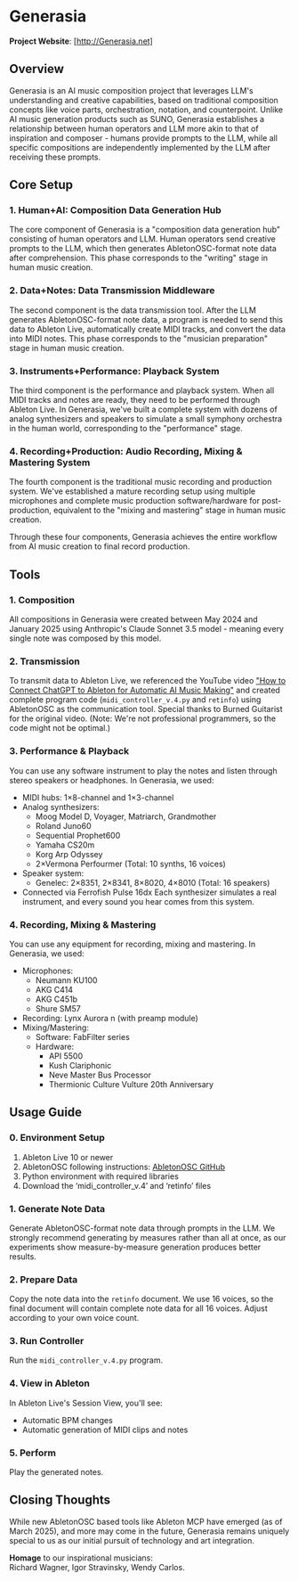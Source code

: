 # Generasia

**Project Website**: [http://Generasia.net]

## Overview

Generasia is an AI music composition project that leverages LLM's understanding and creative capabilities, based on traditional composition concepts like voice parts, orchestration, notation, and counterpoint. Unlike AI music generation products such as SUNO, Generasia establishes a relationship between human operators and LLM more akin to that of inspiration and composer - humans provide prompts to the LLM, while all specific compositions are independently implemented by the LLM after receiving these prompts.

## Core Setup

### 1. Human+AI: Composition Data Generation Hub
The core component of Generasia is a "composition data generation hub" consisting of human operators and LLM. Human operators send creative prompts to the LLM, which then generates AbletonOSC-format note data after comprehension. This phase corresponds to the "writing" stage in human music creation.

### 2. Data+Notes: Data Transmission Middleware
The second component is the data transmission tool. After the LLM generates AbletonOSC-format note data, a program is needed to send this data to Ableton Live, automatically create MIDI tracks, and convert the data into MIDI notes. This phase corresponds to the "musician preparation" stage in human music creation.

### 3. Instruments+Performance: Playback System
The third component is the performance and playback system. When all MIDI tracks and notes are ready, they need to be performed through Ableton Live. In Generasia, we've built a complete system with dozens of analog synthesizers and speakers to simulate a small symphony orchestra in the human world, corresponding to the "performance" stage.

### 4. Recording+Production: Audio Recording, Mixing & Mastering System
The fourth component is the traditional music recording and production system. We've established a mature recording setup using multiple microphones and complete music production software/hardware for post-production, equivalent to the "mixing and mastering" stage in human music creation.

Through these four components, Generasia achieves the entire workflow from AI music creation to final record production.

## Tools

### 1. Composition
All compositions in Generasia were created between May 2024 and January 2025 using Anthropic's Claude Sonnet 3.5 model - meaning every single note was composed by this model.

### 2. Transmission
To transmit data to Ableton Live, we referenced the YouTube video ["How to Connect ChatGPT to Ableton for Automatic AI Music Making"](https://www.youtube.com/watch?v=-sKXN4NrFuY&ab_channel=BurnedGuitarist) and created complete program code (`midi_controller_v.4.py` and `retinfo`) using AbletonOSC as the communication tool. Special thanks to Burned Guitarist for the original video. (Note: We're not professional programmers, so the code might not be optimal.)

### 3. Performance & Playback
You can use any software instrument to play the notes and listen through stereo speakers or headphones. In Generasia, we used:
- MIDI hubs: 1×8-channel and 1×3-channel
- Analog synthesizers: 
  - Moog Model D, Voyager, Matriarch, Grandmother
  - Roland Juno60
  - Sequential Prophet600
  - Yamaha CS20m
  - Korg Arp Odyssey
  - 2×Vermona Perfourmer
  (Total: 10 synths, 16 voices)
- Speaker system:
  - Genelec: 2×8351, 2×8341, 8×8020, 4×8010
  (Total: 16 speakers)
- Connected via Ferrofish Pulse 16dx
Each synthesizer simulates a real instrument, and every sound you hear comes from this system.

### 4. Recording, Mixing & Mastering
You can use any equipment for recording, mixing and mastering. In Generasia, we used:
- Microphones:
  - Neumann KU100
  - AKG C414
  - AKG C451b
  - Shure SM57
- Recording: Lynx Aurora n (with preamp module)
- Mixing/Mastering:
  - Software: FabFilter series
  - Hardware: 
    - API 5500
    - Kush Clariphonic
    - Neve Master Bus Processor
    - Thermionic Culture Vulture 20th Anniversary

## Usage Guide

### 0. Environment Setup
1. Ableton Live 10 or newer
2. AbletonOSC following instructions: [AbletonOSC GitHub](https://github.com/ideoforms/AbletonOSC?tab=readme-ov-file)
3. Python environment with required libraries
4. Download the ‘midi_controller_v.4’ and ‘retinfo’ files

### 1. Generate Note Data
Generate AbletonOSC-format note data through prompts in the LLM. We strongly recommend generating by measures rather than all at once, as our experiments show measure-by-measure generation produces better results.

### 2. Prepare Data
Copy the note data into the `retinfo` document. We use 16 voices, so the final document will contain complete note data for all 16 voices. Adjust according to your own voice count.

### 3. Run Controller
Run the `midi_controller_v.4.py` program.

### 4. View in Ableton
In Ableton Live's Session View, you'll see:
- Automatic BPM changes
- Automatic generation of MIDI clips and notes

### 5. Perform
Play the generated notes.

## Closing Thoughts
While new AbletonOSC based tools like Ableton MCP have emerged (as of March 2025), and more may come in the future, Generasia remains uniquely special to us as our initial pursuit of technology and art integration. 

**Homage** to our inspirational musicians:  
Richard Wagner, Igor Stravinsky, Wendy Carlos.
